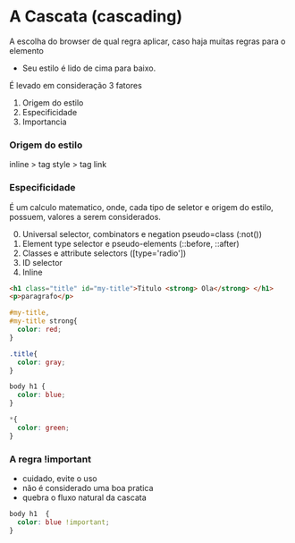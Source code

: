 # A Cascata (cascading)

A escolha do browser de qual regra aplicar, caso haja muitas regras para o elemento

* Seu estilo é lido de cima para baixo.

É levado em consideração 3 fatores

1. Origem do estilo
2. Especificidade
3. Importancia

### Origem do estilo

inline > tag style > tag link

### Especificidade

É um calculo matematico, onde, cada tipo de seletor e origem do estilo, possuem, valores a serem considerados.

0. Universal selector, combinators e negation pseudo=class (:not())
1. Element type selector e pseudo-elements (::before, ::after)
10. Classes e attribute selectors ([type='radio'])
100. ID selector
1000. Inline

```html
<h1 class="title" id="my-title">Titulo <strong> Ola</strong> </h1>
<p>paragrafo</p>
```
```css
#my-title,
#my-title strong{
  color: red;
}

.title{
  color: gray;
}

body h1 {
  color: blue;
}

*{
  color: green;
}
```

### A regra !important

* cuidado, evite o uso
* não é considerado uma boa pratica
* quebra o fluxo natural da cascata

```css
body h1  {
  color: blue !important;
}

```